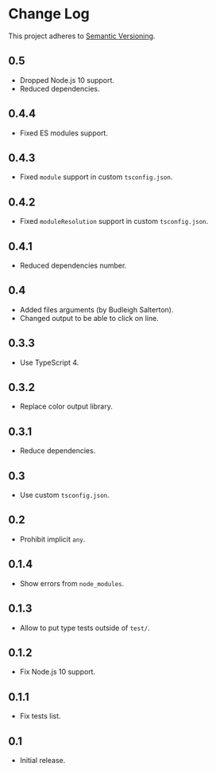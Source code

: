 # Change Log
This project adheres to [Semantic Versioning](http://semver.org/).

## 0.5
* Dropped Node.js 10 support.
* Reduced dependencies.

## 0.4.4
* Fixed ES modules support.

## 0.4.3
* Fixed `module` support in custom `tsconfig.json`.

## 0.4.2
* Fixed `moduleResolution` support in custom `tsconfig.json`.

## 0.4.1
* Reduced dependencies number.

## 0.4
* Added files arguments (by Budleigh Salterton).
* Changed output to be able to click on line.

## 0.3.3
* Use TypeScript 4.

## 0.3.2
* Replace color output library.

## 0.3.1
* Reduce dependencies.

## 0.3
* Use custom `tsconfig.json`.

## 0.2
* Prohibit implicit `any`.

## 0.1.4
* Show errors from `node_modules`.

## 0.1.3
* Allow to put type tests outside of `test/`.

## 0.1.2
* Fix Node.js 10 support.

## 0.1.1
* Fix tests list.

## 0.1
* Initial release.
